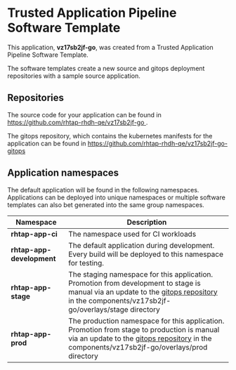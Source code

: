 # Trusted Application Pipeline Software Template

This application, **vz17sb2jf-go**, was created from a Trusted Application Pipeline Software Template.

The software templates create a new source and gitops deployment repositories with a sample source application. 

## Repositories

The source code for your application can be found in [https://github.com/rhtap-rhdh-qe/vz17sb2jf-go ](https://github.com/rhtap-rhdh-qe/vz17sb2jf-go ).
 
The gitops repository, which contains the kubernetes manifests for the application can be found in 
[https://github.com/rhtap-rhdh-qe/vz17sb2jf-go-gitops ](https://github.com/rhtap-rhdh-qe/vz17sb2jf-go-gitops ) 

## Application namespaces 

The default application will be found in the following namespaces. Applications can be deployed into unique namespaces or multiple software templates can also bet generated into the same group namespaces.  

|  Namespace   |  Description   |  
| -------- | -------- |
| **rhtap-app-ci** | The namespace used for CI workloads |
| **rhtap-app-development** | The default application during development. Every build will be deployed to this namespace for testing. |
| **rhtap-app-stage** | The staging namespace for this application. Promotion from development to stage is manual via an update to the [gitops repository](https://github.com/rhtap-rhdh-qe/vz17sb2jf-go-gitops ) in the components/vz17sb2jf-go/overlays/stage directory |
| **rhtap-app-prod** | The production namespace for this application. Promotion from stage to production is manual via an update to the [gitops repository](https://github.com/rhtap-rhdh-qe/vz17sb2jf-go-gitops ) in the components/vz17sb2jf-go/overlays/prod directory |